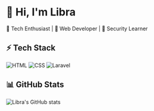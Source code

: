 # 👋 Hi, I'm Libra

🌟 Tech Enthusiast | 🚀 Web Developer | 🔐 Security Learner  

## ⚡ Tech Stack
![HTML](https://img.shields.io/badge/HTML5-E34F26?style=for-the-badge&logo=html5&logoColor=white) 
![CSS](https://img.shields.io/badge/CSS-1572B6?style=for-the-badge&logo=css3&logoColor=white) 
![Laravel](https://img.shields.io/badge/Laravel-FF2D20?style=for-the-badge&logo=laravel&logoColor=white)

## 📊 GitHub Stats
![Libra's GitHub stats](https://github-readme-stats.vercel.app/api?username=Libra2694&show_icons=true&theme=tokyonight)
